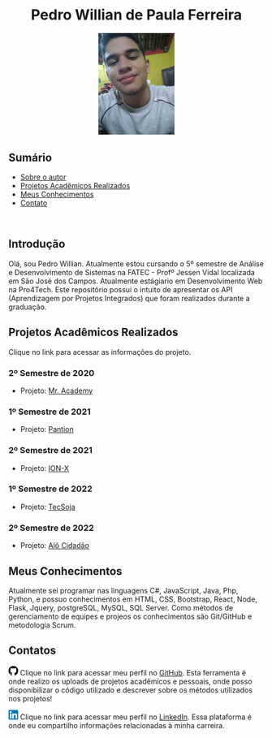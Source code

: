 <h1 align="center">Pedro Willian de Paula Ferreira</h1>

<p align="center">
  <img src="./docs/img/profile.jpeg" width="150px; alig" alt="Foto Perfil"/><br>
</p>


## Sumário

* [Sobre o autor](#introdução)
* [Projetos Acadêmicos Realizados](#projetos-acadêmicos-realizados)
* [Meus Conhecimentos](#meus-conhecimentos)
* [Contato](#contatos)

<br/>

## Introdução
Olá, sou Pedro Willian. Atualmente estou cursando o 5º semestre de Análise e Desenvolvimento de Sistemas na FATEC - Profº Jessen Vidal localizada em São José dos Campos. Atualmente estágiario em Desenvolvimento Web na Pro4Tech.
Este repositório possui o intuito de apresentar os API (Aprendizagem por Projetos Integrados) que foram realizados durante a graduação.

## Projetos Acadêmicos Realizados
Clique no link para acessar as informações do projeto.

### 2º Semestre de 2020
* Projeto: [Mr. Academy](https://github.com/pedrowil12/TG-Portfolio/tree/main/projetos/MrAcademy)


### 1º Semestre de 2021
*  Projeto: [Pantion](https://github.com/pedrowil12/TG-Portfolio/tree/main/projetos/Pantion)


### 2º Semestre de 2021
* Projeto: [ION-X](https://github.com/pedrowil12/TG-Portfolio/tree/main/projetos/Ionx)


### 1º Semestre de 2022
* Projeto: [TecSoja](https://github.com/pedrowil12/TG-Portfolio/tree/main/projetos/TecSoja)


### 2º Semestre de 2022
* Projeto: [Alô Cidadão](https://github.com/pedrowil12/TG-Portfolio/tree/main/projetos/AloCidadao)


## Meus Conhecimentos
Atualmente sei programar nas linguagens C#, JavaScript, Java, Php, Python, e possuo conhecimentos em HTML, CSS, Bootstrap, React, Node, Flask, Jquery, postgreSQL, MySQL, SQL Server. Como métodos de gerenciamento de equipes e projeos os conhecimentos são Git/GitHub e metodologia Scrum.

## **Contatos**
<img src="./docs/img/github-icon.png"  width="19" height="19"> Clique no link para acessar meu perfil no [GitHub](https://github.com/pedrowil12). Esta ferramenta é onde realizo os uploads de projetos acadêmicos e pessoais, onde posso disponibilizar o código utilizado e descrever sobre os métodos utilizados nos projetos! <br/>

 <img src="./docs/img/linkedin-icon.png"  width="19" height="19"> Clique no link para acessar meu perfil no [LinkedIn](https://www.linkedin.com/in/pedro-ferreira-6a8417190/). Essa plataforma é onde eu compartilho informações relacionadas à minha carreira.
